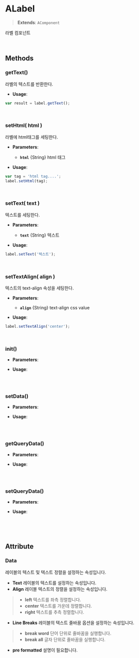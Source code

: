 # ALabel
> **Extends**: `AComponent`

라벨 컴포넌트

<br/>

## Methods

### getText()

라벨의 텍스트를 반환한다.

* **Usage**: 
```js
var result = label.getText();
```

<br/>

### setHtml( html )

라벨에 html태그를 세팅한다.

* **Parameters**: 
	* **`html`** {String} html 태그

* **Usage**: 
```js
var tag = 'html tag....';
label.setHtml(tag);
```

<br/>

### setText( text )

텍스트를 세팅한다.

* **Parameters**: 
	* **`text`** {String} 텍스트

* **Usage**: 
```js
label.setText('텍스트');
```

<br/>

### setTextAlign( align )

텍스트의 text-align 속성을 세팅한다.

* **Parameters**: 
	* **`align`** {String} text-align css value

* **Usage**: 
```js
label.setTextAlign('center');
```

<br/>

### init()



* **Parameters**: 

* **Usage**: 
```js

```

<br/>


### setData()



* **Parameters**: 

* **Usage**: 
```js

```

<br/>


### getQueryData()



* **Parameters**: 

* **Usage**: 
```js

```

<br/>


### setQueryData()



* **Parameters**: 

* **Usage**: 
```js

```

<br/>
<br/>

## Attribute

### Data
레이블의 텍스트 및 텍스트 정렬을 설정하는 속성입니다. 

* **Text** 레이블의 텍스트를 설정하는 속성입니다.
* **Align** 레이블 텍스트의 정렬을 설정하는 속성입니다.
> * **left** 텍스트를 좌측 정렬합니다. 
> * **center** 텍스트를 가운데 정렬합니다.  
> * **right** 텍스트를 추측 정렬합니다.  
* **Line Breaks** 레이블의 텍스트 줄바꿈 옵션을 설정하는 속성입니다. 
> * **break word** 단어 단위로 줄바꿈을 실행합니다.
> * **break all** 글자 단위로 줄바꿈을 실행합니다. 
* **pre formatted** 설명이 필요합니다. 
